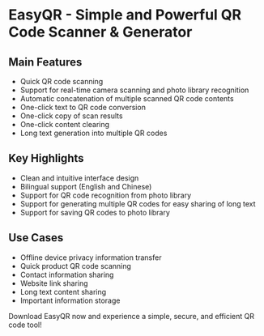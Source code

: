 # EasyQR - Simple and Powerful QR Code Scanner & Generator

## Main Features
- Quick QR code scanning
- Support for real-time camera scanning and photo library recognition
- Automatic concatenation of multiple scanned QR code contents
- One-click text to QR code conversion
- One-click copy of scan results
- One-click content clearing
- Long text generation into multiple QR codes

## Key Highlights
- Clean and intuitive interface design
- Bilingual support (English and Chinese)
- Support for QR code recognition from photo library
- Support for generating multiple QR codes for easy sharing of long text
- Support for saving QR codes to photo library

## Use Cases
- Offline device privacy information transfer
- Quick product QR code scanning
- Contact information sharing
- Website link sharing
- Long text content sharing
- Important information storage

Download EasyQR now and experience a simple, secure, and efficient QR code tool! 